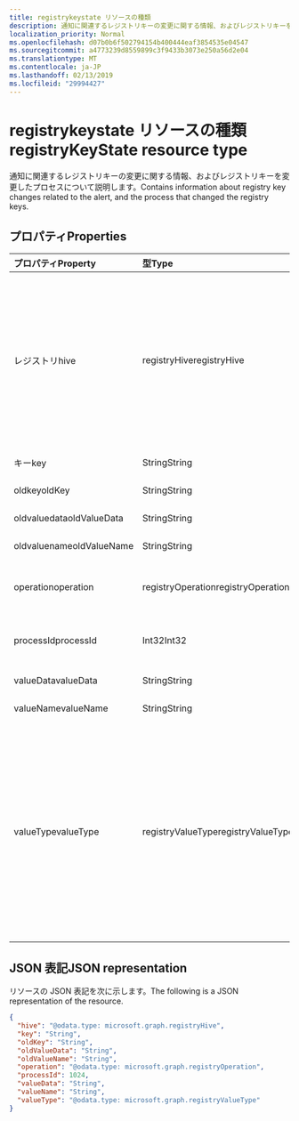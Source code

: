 ```yaml
---
title: registrykeystate リソースの種類
description: 通知に関連するレジストリキーの変更に関する情報、およびレジストリキーを変更したプロセスについて説明します。
localization_priority: Normal
ms.openlocfilehash: d07b0b6f502794154b400444eaf3854535e04547
ms.sourcegitcommit: a4773239d8559899c3f9433b3073e250a56d2e04
ms.translationtype: MT
ms.contentlocale: ja-JP
ms.lasthandoff: 02/13/2019
ms.locfileid: "29994427"
---
```

# <a name="registrykeystate-resource-type"></a><span data-ttu-id="7ba9f-103">registrykeystate リソースの種類</span><span class="sxs-lookup"><span data-stu-id="7ba9f-103">registryKeyState resource type</span></span>

<span data-ttu-id="7ba9f-104">通知に関連するレジストリキーの変更に関する情報、およびレジストリキーを変更したプロセスについて説明します。</span><span class="sxs-lookup"><span data-stu-id="7ba9f-104">Contains information about registry key changes related to the alert, and the process that changed the registry keys.</span></span>

## <a name="properties"></a><span data-ttu-id="7ba9f-105">プロパティ</span><span class="sxs-lookup"><span data-stu-id="7ba9f-105">Properties</span></span>

| <span data-ttu-id="7ba9f-106">プロパティ</span><span class="sxs-lookup"><span data-stu-id="7ba9f-106">Property</span></span>     | <span data-ttu-id="7ba9f-107">型</span><span class="sxs-lookup"><span data-stu-id="7ba9f-107">Type</span></span>        | <span data-ttu-id="7ba9f-108">説明</span><span class="sxs-lookup"><span data-stu-id="7ba9f-108">Description</span></span> |
|:-------------|:------------|:------------|
|<span data-ttu-id="7ba9f-109">レジストリ</span><span class="sxs-lookup"><span data-stu-id="7ba9f-109">hive</span></span>|<span data-ttu-id="7ba9f-110">registryHive</span><span class="sxs-lookup"><span data-stu-id="7ba9f-110">registryHive</span></span>|<span data-ttu-id="7ba9f-111">[Windows レジストリハイブ](https://docs.microsoft.com/en-us/windows/desktop/sysinfo/registry-hives):</span><span class="sxs-lookup"><span data-stu-id="7ba9f-111">A [Windows registry hive](https://docs.microsoft.com/en-us/windows/desktop/sysinfo/registry-hives) :</span></span> <ul><li><span data-ttu-id="7ba9f-112">HKEY_CURRENT_CONFIG</span><span class="sxs-lookup"><span data-stu-id="7ba9f-112">HKEY_CURRENT_CONFIG</span></span></li> <li><span data-ttu-id="7ba9f-113">HKEY_CURRENT_USER</span><span class="sxs-lookup"><span data-stu-id="7ba9f-113">HKEY_CURRENT_USER</span></span></li> <li><span data-ttu-id="7ba9f-114">HKEY_LOCAL_MACHINE\SAM</span><span class="sxs-lookup"><span data-stu-id="7ba9f-114">HKEY_LOCAL_MACHINE\SAM</span></span></li> <li><span data-ttu-id="7ba9f-115">HKEY_LOCAL_MACHINE\Security</span><span class="sxs-lookup"><span data-stu-id="7ba9f-115">HKEY_LOCAL_MACHINE\Security</span></span></li> <li><span data-ttu-id="7ba9f-116">HKEY_LOCAL_MACHINE\Software</span><span class="sxs-lookup"><span data-stu-id="7ba9f-116">HKEY_LOCAL_MACHINE\Software</span></span></li> <li><span data-ttu-id="7ba9f-117">HKEY_LOCAL_MACHINE\System</span><span class="sxs-lookup"><span data-stu-id="7ba9f-117">HKEY_LOCAL_MACHINE\System</span></span></li> <li><span data-ttu-id="7ba9f-118">HKEY_USERS\\限り.</span><span class="sxs-lookup"><span data-stu-id="7ba9f-118">HKEY_USERS\\.Default.</span></span></li></ul> <span data-ttu-id="7ba9f-119">可能な値は、`unknown`、`currentConfig`、`currentUser`、`localMachineSam`、`localMachineSecurity`、`localMachineSoftware`、`localMachineSystem`、`usersDefault` です。</span><span class="sxs-lookup"><span data-stu-id="7ba9f-119">Possible values are: `unknown`, `currentConfig`, `currentUser`, `localMachineSam`, `localMachineSecurity`, `localMachineSoftware`, `localMachineSystem`, `usersDefault`.</span></span>|
|<span data-ttu-id="7ba9f-120">キー</span><span class="sxs-lookup"><span data-stu-id="7ba9f-120">key</span></span>|<span data-ttu-id="7ba9f-121">String</span><span class="sxs-lookup"><span data-stu-id="7ba9f-121">String</span></span>|<span data-ttu-id="7ba9f-122">Current (つまり変更された) レジストリキー (ハイブを除外)。</span><span class="sxs-lookup"><span data-stu-id="7ba9f-122">Current (i.e. changed) registry key (excludes HIVE).</span></span>|
|<span data-ttu-id="7ba9f-123">oldkey</span><span class="sxs-lookup"><span data-stu-id="7ba9f-123">oldKey</span></span>|<span data-ttu-id="7ba9f-124">String</span><span class="sxs-lookup"><span data-stu-id="7ba9f-124">String</span></span>|<span data-ttu-id="7ba9f-125">Previous (変更前) レジストリキー (ハイブを除外)。</span><span class="sxs-lookup"><span data-stu-id="7ba9f-125">Previous (i.e. before changed) registry key (excludes HIVE).</span></span>|
|<span data-ttu-id="7ba9f-126">oldvaluedata</span><span class="sxs-lookup"><span data-stu-id="7ba9f-126">oldValueData</span></span>|<span data-ttu-id="7ba9f-127">String</span><span class="sxs-lookup"><span data-stu-id="7ba9f-127">String</span></span>|<span data-ttu-id="7ba9f-128">以前の (変更前) レジストリキー値のデータ (内容)。</span><span class="sxs-lookup"><span data-stu-id="7ba9f-128">Previous (i.e. before changed) registry key value data (contents).</span></span>|
|<span data-ttu-id="7ba9f-129">oldvaluename</span><span class="sxs-lookup"><span data-stu-id="7ba9f-129">oldValueName</span></span>|<span data-ttu-id="7ba9f-130">String</span><span class="sxs-lookup"><span data-stu-id="7ba9f-130">String</span></span>|<span data-ttu-id="7ba9f-131">Previous (変更前) レジストリキー値の名前。</span><span class="sxs-lookup"><span data-stu-id="7ba9f-131">Previous (i.e. before changed) registry key value name.</span></span>|
|<span data-ttu-id="7ba9f-132">operation</span><span class="sxs-lookup"><span data-stu-id="7ba9f-132">operation</span></span>|<span data-ttu-id="7ba9f-133">registryOperation</span><span class="sxs-lookup"><span data-stu-id="7ba9f-133">registryOperation</span></span>|<span data-ttu-id="7ba9f-134">レジストリキー名と値の一方または両方を変更した操作。</span><span class="sxs-lookup"><span data-stu-id="7ba9f-134">Operation that changed the registry key name and/or value.</span></span> <span data-ttu-id="7ba9f-135">可能な値は、`unknown`、`create`、`modify`、`delete` です。</span><span class="sxs-lookup"><span data-stu-id="7ba9f-135">Possible values are: `unknown`, `create`, `modify`, `delete`.</span></span>|
|<span data-ttu-id="7ba9f-136">processId</span><span class="sxs-lookup"><span data-stu-id="7ba9f-136">processId</span></span>|<span data-ttu-id="7ba9f-137">Int32</span><span class="sxs-lookup"><span data-stu-id="7ba9f-137">Int32</span></span>|<span data-ttu-id="7ba9f-138">レジストリキーを変更したプロセスのプロセス ID (PID) (プロセスの詳細は、警告の「プロセス」のコレクションに表示されます)。</span><span class="sxs-lookup"><span data-stu-id="7ba9f-138">Process ID (PID) of the process that modified the registry key (process details will appear in the alert 'processes' collection).</span></span>|
|<span data-ttu-id="7ba9f-139">valueData</span><span class="sxs-lookup"><span data-stu-id="7ba9f-139">valueData</span></span>|<span data-ttu-id="7ba9f-140">String</span><span class="sxs-lookup"><span data-stu-id="7ba9f-140">String</span></span>|<span data-ttu-id="7ba9f-141">現在の (つまり変更された) レジストリキー値のデータ (内容)。</span><span class="sxs-lookup"><span data-stu-id="7ba9f-141">Current (i.e. changed) registry key value data (contents).</span></span>|
|<span data-ttu-id="7ba9f-142">valueName</span><span class="sxs-lookup"><span data-stu-id="7ba9f-142">valueName</span></span>|<span data-ttu-id="7ba9f-143">String</span><span class="sxs-lookup"><span data-stu-id="7ba9f-143">String</span></span>|<span data-ttu-id="7ba9f-144">Current (変更された) レジストリキー値の名前</span><span class="sxs-lookup"><span data-stu-id="7ba9f-144">Current (i.e. changed) registry key value name</span></span>|
|<span data-ttu-id="7ba9f-145">valueType</span><span class="sxs-lookup"><span data-stu-id="7ba9f-145">valueType</span></span>|<span data-ttu-id="7ba9f-146">registryValueType</span><span class="sxs-lookup"><span data-stu-id="7ba9f-146">registryValueType</span></span>|[<span data-ttu-id="7ba9f-147">レジストリキーの値の種類</span><span class="sxs-lookup"><span data-stu-id="7ba9f-147">Registry key value type</span></span>](https://docs.microsoft.com/en-us/windows/desktop/sysinfo/registry-value-types) <ul><li><span data-ttu-id="7ba9f-148">REG_BINARY</span><span class="sxs-lookup"><span data-stu-id="7ba9f-148">REG_BINARY</span></span></li> <li><span data-ttu-id="7ba9f-149">REG_DWORD</span><span class="sxs-lookup"><span data-stu-id="7ba9f-149">REG_DWORD</span></span></li> <li><span data-ttu-id="7ba9f-150">REG_DWORD_LITTLE_ENDIAN</span><span class="sxs-lookup"><span data-stu-id="7ba9f-150">REG_DWORD_LITTLE_ENDIAN</span></span></li> <li><span data-ttu-id="7ba9f-151">REG_DWORD_BIG_ENDIAN</span><span class="sxs-lookup"><span data-stu-id="7ba9f-151">REG_DWORD_BIG_ENDIAN</span></span></li><li><span data-ttu-id="7ba9f-152">REG_EXPAND_SZ</span><span class="sxs-lookup"><span data-stu-id="7ba9f-152">REG_EXPAND_SZ</span></span></li> <li><span data-ttu-id="7ba9f-153">REG_LINK</span><span class="sxs-lookup"><span data-stu-id="7ba9f-153">REG_LINK</span></span></li> <li><span data-ttu-id="7ba9f-154">REG_MULTI_SZ</span><span class="sxs-lookup"><span data-stu-id="7ba9f-154">REG_MULTI_SZ</span></span></li> <li><span data-ttu-id="7ba9f-155">REG_NONE</span><span class="sxs-lookup"><span data-stu-id="7ba9f-155">REG_NONE</span></span></li> <li><span data-ttu-id="7ba9f-156">REG_QWORD</span><span class="sxs-lookup"><span data-stu-id="7ba9f-156">REG_QWORD</span></span></li> <li><span data-ttu-id="7ba9f-157">REG_QWORD_LITTLE_ENDIAN</span><span class="sxs-lookup"><span data-stu-id="7ba9f-157">REG_QWORD_LITTLE_ENDIAN</span></span></li> <li><span data-ttu-id="7ba9f-158">REG_SZ</span><span class="sxs-lookup"><span data-stu-id="7ba9f-158">REG_SZ</span></span></li></ul> <span data-ttu-id="7ba9f-159">可能な値は、`unknown`、`binary`、`dword`、`dwordLittleEndian`、`dwordBigEndian`、`expandSz`、`link`、`multiSz`、`none`、`qword`、`qwordlittleEndian`、`sz` です。</span><span class="sxs-lookup"><span data-stu-id="7ba9f-159">Possible values are: `unknown`, `binary`, `dword`, `dwordLittleEndian`, `dwordBigEndian`, `expandSz`, `link`, `multiSz`, `none`, `qword`, `qwordlittleEndian`, `sz`.</span></span>|

## <a name="json-representation"></a><span data-ttu-id="7ba9f-160">JSON 表記</span><span class="sxs-lookup"><span data-stu-id="7ba9f-160">JSON representation</span></span>

<span data-ttu-id="7ba9f-161">リソースの JSON 表記を次に示します。</span><span class="sxs-lookup"><span data-stu-id="7ba9f-161">The following is a JSON representation of the resource.</span></span>

<!-- {
  "blockType": "resource",
  "optionalProperties": [

  ],
  "@odata.type": "microsoft.graph.registryKeyState"
}-->

```json
{
  "hive": "@odata.type: microsoft.graph.registryHive",
  "key": "String",
  "oldKey": "String",
  "oldValueData": "String",
  "oldValueName": "String",
  "operation": "@odata.type: microsoft.graph.registryOperation",
  "processId": 1024,
  "valueData": "String",
  "valueName": "String",
  "valueType": "@odata.type: microsoft.graph.registryValueType"
}

```

<!-- uuid: 8fcb5dbc-d5aa-4681-8e31-b001d5168d79
2015-10-25 14:57:30 UTC -->
<!-- {
  "type": "#page.annotation",
  "description": "registryKeyState resource",
  "keywords": "",
  "section": "documentation",
  "tocPath": ""
}-->

